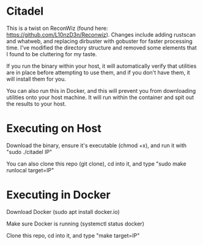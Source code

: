 # Citadel

This is a twist on ReconWiz (found here: https://github.com/L10nzD3n/Reconwiz).
Changes include adding rustscan and whatweb, and replacing dirbuster with gobuster for faster processing time. 
I've modified the directory structure and removed some elements that I found to be cluttering for my taste. 

If you run the binary within your host, it will automatically verify that utilities are in place before attempting to use them, and if you don't have them, it will install them for you.

You can also run this in Docker, and this will prevent you from downloading utilities onto your host machine. It will run within the container and spit out the results to your host. 

# Executing on Host
Download the binary, ensure it's executable (chmod +x), and run it with "sudo ./citadel IP" 

You can also clone this repo (git clone), cd into it, and type "sudo make runlocal target=IP"

# Executing in Docker
Download Docker (sudo apt install docker.io) 

Make sure Docker is running (systemctl status docker)

Clone this repo, cd into it, and type "make target=IP" 
